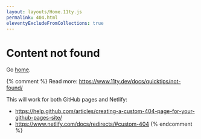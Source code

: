 ```yaml
---
layout: layouts/Home.11ty.js
permalink: 404.html
eleventyExcludeFromCollections: true
---
```


# Content not found

Go <a href="{{ '/' | url }}">home</a>.

{% comment %} Read more:
<https://www.11ty.dev/docs/quicktips/not-found/>

This will work for both GitHub pages and Netlify:

- <https://help.github.com/articles/creating-a-custom-404-page-for-your-github-pages-site/>
- <https://www.netlify.com/docs/redirects/#custom-404>
  {% endcomment %}
